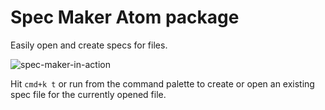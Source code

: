# Spec Maker Atom package

Easily open and create specs for files.

![spec-maker-in-action](https://cloud.githubusercontent.com/assets/963631/2945888/e34e4c96-d9e5-11e3-96fd-76d6078d6d18.gif)

Hit `cmd+k t` or run from the command palette to create or open an existing spec file for the currently opened file.
